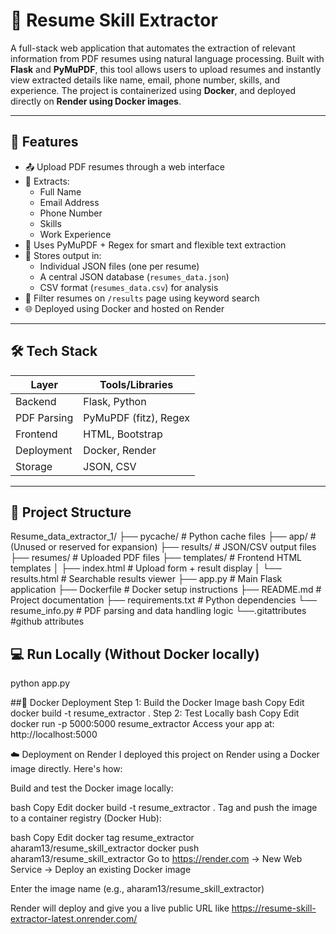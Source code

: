 # 📄 Resume Skill Extractor

A full-stack web application that automates the extraction of relevant information from PDF resumes using natural language processing. Built with **Flask** and **PyMuPDF**, this tool allows users to upload resumes and instantly view extracted details like name, email, phone number, skills, and experience. The project is containerized using **Docker**, and deployed directly on **Render using Docker images**.

---

## 🚀 Features

- 📤 Upload PDF resumes through a web interface
- 📌 Extracts:
  - Full Name
  - Email Address
  - Phone Number
  - Skills
  - Work Experience
- 🧠 Uses PyMuPDF + Regex for smart and flexible text extraction
- 💾 Stores output in:
  - Individual JSON files (one per resume)
  - A central JSON database (`resumes_data.json`)
  - CSV format (`resumes_data.csv`) for analysis
- 🔎 Filter resumes on `/results` page using keyword search
- 🌐 Deployed using Docker and hosted on Render
---

## 🛠️ Tech Stack

| Layer        | Tools/Libraries         |
|--------------|--------------------------|
| Backend      | Flask, Python            |
| PDF Parsing  | PyMuPDF (fitz), Regex   |
| Frontend     | HTML, Bootstrap          |
| Deployment   | Docker, Render           |
| Storage      | JSON, CSV                |

---

## 📁 Project Structure

Resume_data_extractor_1/
├── pycache/ # Python cache files
├── app/ # (Unused or reserved for expansion)
├── results/ # JSON/CSV output files
├── resumes/ # Uploaded PDF files
├── templates/ # Frontend HTML templates
│ ├── index.html # Upload form + result display
│ └── results.html # Searchable results viewer
├── app.py # Main Flask application
├── Dockerfile # Docker setup instructions
├── README.md # Project documentation
├── requirements.txt # Python dependencies
└── resume_info.py # PDF parsing and data handling logic
└──.gitattributes #github attributes

## 💻 Run Locally (Without Docker locally)

python app.py

##🐳 Docker Deployment
Step 1: Build the Docker Image
bash
Copy
Edit
docker build -t resume_extractor .
Step 2: Test Locally
bash
Copy
Edit
docker run -p 5000:5000 resume_extractor
Access your app at: http://localhost:5000



☁️ Deployment on Render
I deployed this project on Render using a Docker image directly. Here's how:

Build and test the Docker image locally:

bash
Copy
Edit
docker build -t resume_extractor .
Tag and push the image to a container registry (Docker Hub):

bash
Copy
Edit
docker tag resume_extractor aharam13/resume_skill_extractor
docker push aharam13/resume_skill_extractor
Go to https://render.com → New Web Service → Deploy an existing Docker image

Enter the image name (e.g., aharam13/resume_skill_extractor)

Render will deploy and give you a live public URL like https://resume-skill-extractor-latest.onrender.com/
